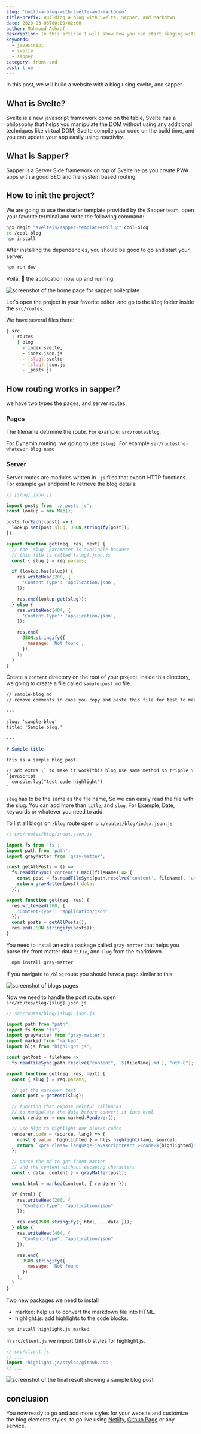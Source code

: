 ```yaml
---
slug: 'build-a-blog-with-svelte-and-markdown'
title-prefix: Building a blog with Svelte, Sapper, and Markdown
date: 2020-03-03T00:00+02:00
author: Mahmoud Ashraf
description: In this article I will show how you can start bloging with svelte and sapper using markdown files
keywords:
  - javascript
  - svelte
  - sapper
category: front-end
post: true
---
```


In this post, we will build a website with a blog using svelte, and sapper.

## What is Svelte?

Svelte is a new javascript framework come on the table,
Svelte has a philosophy that helps you manipulate the DOM without using any additional techniques like virtual DOM,
Svelte compile your code on the build time, and you can update your app easily using reactivity.

## What is Sapper?

Sapper is a Server Side framework on top of Svelte helps you create PWA apps with a good SEO and file system based routing.

## How to init the project?

We are going to use the starter template provided by the Sapper team,
open your favorite terminal and write the following command:

```sh
npx degit "sveltejs/sapper-template#rollup" cool-blog
cd /cool-blog
npm install
```

After installing the dependencies, you should be good to go and start your server.

```sh
npm run dev
```

Voila, 🎉 the application now up and running.

![](bg1.jpeg "screenshot of the home page for sapper boilerplate")

Let's open the project in your favorite editor. and go to the `blog` folder
inside the `src/routes`.

We have several files there:

```sh
| src
  | routes
    | blog
      - index.svelte,
      - index.json.js
      - [slug].svelte
      - [slug].json.js
      - _posts.js
```

## How routing works in sapper?

we have two types the pages, and server routes.

### Pages

The filename detrmine the route. For example: `src/routesblog`.

For Dynamin routing. we going to use `[slug]`. For example `ser/routesthe-whatever-blog-name`

### Server

Server routes are modules written in `.js` files that export HTTP functions.
For example `get` endpoint to retrieve the blog details:

```javascript
// [slug].json.js

import posts from './_posts.js';
const lookup = new Map();

posts.forEach((post) => {
  lookup.set(post.slug, JSON.stringify(post));
});

export function get(req, res, next) {
  // the `slug` parameter is available because
  // this file is called [slug].json.js
  const { slug } = req.params;

  if (lookup.has(slug)) {
    res.writeHead(200, {
      'Content-Type': 'application/json',
    });

    res.end(lookup.get(slug));
  } else {
    res.writeHead(404, {
      'Content-Type': 'application/json',
    });

    res.end(
      JSON.stringify({
        message: `Not found`,
      }),
    );
  }
}
```

Create a `content` directory on the root of your project.
inside this directory, we going to create a file called `sample-post.md` file.

```markdown
// sample-blog.md
// remove comments in case you copy and paste this file for test to make it work

---

slug: 'sample-blog'
title: 'Sample blog.'

---

# Sample title

this is a sample blog post.

// add extra \` to make it work(this blog use same method so tripple \` would be shown as a code here)
`javascript
  console.log("test code highlight")
`
```

`slug` has to be the same as the file name, So we can easily read the file with the slug.
You can add more than `title`, and `slug`, For Example, Date, keywords or whatever you need to add.

To list all blogs on `/blog` route open `src/routes/blog/index.json.js`

```javascript
// src/routes/blog/index.json.js

import fs from 'fs';
import path from 'path';
import grayMatter from 'gray-matter';

const getAllPosts = () =>
  fs.readdirSync('content').map((fileName) => {
    const post = fs.readFileSync(path.resolve('content', fileName), 'utf-8');
    return grayMatter(post).data;
  });

export function get(req, res) {
  res.writeHead(200, {
    'Content-Type': 'application/json',
  });
  const posts = getAllPosts();
  res.end(JSON.stringify(posts));
}
```

You need to install an extra package called `gray-matter` that helps you parse the front matter data `title`, and `slug` from
the markdown.

```sh
  npm install gray-matter
```

If you navigate to `/blog` route you should have a page similar to this:

![](bg2.jpeg "screenshot of blogs pages")

Now we need to handle the post route. open `src/routes/blog/[slug].json.js`

```javascript
// src/routes/blog/[slug].json.js

import path from "path";
import fs from "fs";
import grayMatter from "gray-matter";
import marked from "marked";
import hljs from "highlight.js";

const getPost = fileName =>
  fs.readFileSync(path.resolve("content", `${fileName}.md`), "utf-8");

export function get(req, res, next) {
  const { slug } = req.params;

  // get the markdown text
  const post = getPost(slug);

  // function that expose helpful callbacks
  // to manipulate the data before convert it into html
  const renderer = new marked.Renderer();

  // use hljs to highlight our blocks codes
  renderer.code = (source, lang) => {
    const { value: highlighted } = hljs.highlight(lang, source);
    return `<pre class='language-javascriptreact'><code>${highlighted}</code></pre>`;
  };

  // parse the md to get front matter
  // and the content without escaping characters
  const { data, content } = grayMatter(post);

  const html = marked(content, { renderer });

  if (html) {
    res.writeHead(200, {
      "Content-Type": "application/json"
    });

    res.end(JSON.stringify({ html, ...data }));
  } else {
    res.writeHead(404, {
      "Content-Type": "application/json"
    });

    res.end(
      JSON.stringify({
        message: `Not found`
      })
    );
  }
}
```

Two new packages we need to install

- marked: help us to convert the markdown file into HTML.
- highlight.js: add highlights to the code blocks.

```sh
npm install highlight.js marked
```

In `src/client.js` we import Github styles for highlight.js.

```javascript
// src/client.js
// ...
import 'highlight.js/styles/github.css';
// ...
```

![](bg3.jpeg "screenshot of the final result showing a sample blog post")

## conclusion

You now ready to go and add more styles for your website and customize the blog elements styles.
to go live using [Netlify](http://netlify.com/), [Github Page](https://pages.github.com/) or any service.
